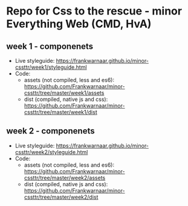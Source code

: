 # Repo for Css to the rescue - minor Everything Web (CMD, HvA)

## week 1 - componenets
* Live styleguide: https://frankwarnaar.github.io/minor-cssttr/week1/styleguide.html
* Code:
  * assets (not compiled, less and es6): https://github.com/Frankwarnaar/minor-cssttr/tree/master/week1/assets
  * dist (compiled, native js and css): https://github.com/Frankwarnaar/minor-cssttr/tree/master/week1/dist

## week 2 - componenets
* Live styleguide: https://frankwarnaar.github.io/minor-cssttr/week2/styleguide.html
* Code:
  * assets (not compiled, less and es6): https://github.com/Frankwarnaar/minor-cssttr/tree/master/week2/assets
  * dist (compiled, native js and css): https://github.com/Frankwarnaar/minor-cssttr/tree/master/week2/dist
